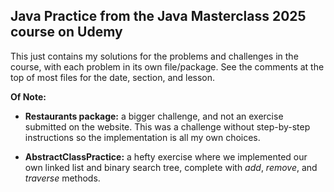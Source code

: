 ## Java Practice from the Java Masterclass 2025 course on Udemy

This just contains my solutions for the problems and challenges in the course, with 
each problem in its own file/package.
See the comments at the top of most files for the date, section, and lesson.

**Of Note:**

- **Restaurants package:** a bigger challenge, and not an exercise submitted on the 
website. This was a challenge without step-by-step instructions so the 
implementation is all my own choices.

- **AbstractClassPractice:** a hefty exercise where we implemented our own linked 
list and binary search tree, complete with *add*, *remove*, and *traverse* methods. 